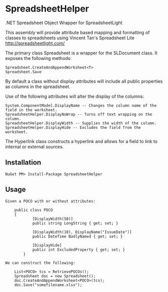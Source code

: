 SpreadsheetHelper
=================

.NET Spreadsheet Object Wrapper for SpreadsheetLight

This assembly will provide attribute based mapping and formatting of classes to spreadsheets using Vincent Tan's Spreadsheet Lite http://spreadsheetlight.com/

The primary class Spreadsheet is a wrapper for the SLDocument class.  It exposes the following methods:

	Spreadsheet.CreateAndAppendWorksheet<T>
	Spreadsheet.Save
	
By default a class without display attributes will include all public properties as columns in the spreadsheet.

Use of the following attributes will alter the display of the columns:
	
	System.ComponentModel.DisplayName -- Changes the column name of the field in the worksheet.
	SpreadsheetHelper.DisplayNoWrap -- Turns off text wrapping on the column.
	SpreadsheetHelper.DisplayWidth -- Supplies the width of the column.
	SpreadsheetHelper.DisplayHide -- Excludes the field from the worksheet.
	
The Hyperlink class constructs a hyperlink and allows for a field to link to internal or external sources.


Installation
-----------

    NuGet PM> Install-Package SpreadsheetHelper

Usage
-----
	
	Given a POCO with or without attributes:
	
		public class POCO
		{
        		[DisplayWidth(50)]
        		public string LongString { get; set; }
    
        		[DisplayWidth(10), DisplayName("IssueDate")]
        		public DateTime BadlyNamed { get; set; }
        		
        		[DisplayHide]
        		public int ExcludedProperty { get; set; }
    		}

	We can construct the following:

		List<POCO> tcs = RetrievePOCOs();
		Spreadsheet doc = new Spreadsheet();
		doc.CreateAndAppendWorksheet<POCO>(tcs);
		doc.Save("somefilename.xlsx");
